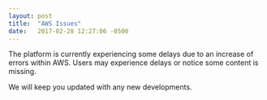 ```yaml
---
layout: post
title:  "AWS Issues"
date:   2017-02-28 12:27:06 -0500
---
```

The platform is currently experiencing some delays due to an increase of errors
within AWS. Users may experience delays or notice some content is missing.


We will keep you updated with any new developments.

